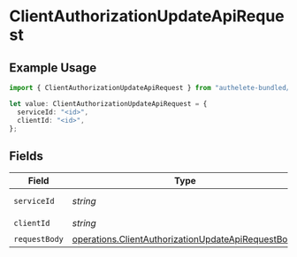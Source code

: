 # ClientAuthorizationUpdateApiRequest

## Example Usage

```typescript
import { ClientAuthorizationUpdateApiRequest } from "authelete-bundled/models/operations";

let value: ClientAuthorizationUpdateApiRequest = {
  serviceId: "<id>",
  clientId: "<id>",
};
```

## Fields

| Field                                                                                                                    | Type                                                                                                                     | Required                                                                                                                 | Description                                                                                                              |
| ------------------------------------------------------------------------------------------------------------------------ | ------------------------------------------------------------------------------------------------------------------------ | ------------------------------------------------------------------------------------------------------------------------ | ------------------------------------------------------------------------------------------------------------------------ |
| `serviceId`                                                                                                              | *string*                                                                                                                 | :heavy_check_mark:                                                                                                       | A service ID.                                                                                                            |
| `clientId`                                                                                                               | *string*                                                                                                                 | :heavy_check_mark:                                                                                                       | A client ID.<br/>                                                                                                        |
| `requestBody`                                                                                                            | [operations.ClientAuthorizationUpdateApiRequestBody](../../models/operations/clientauthorizationupdateapirequestbody.md) | :heavy_minus_sign:                                                                                                       | N/A                                                                                                                      |